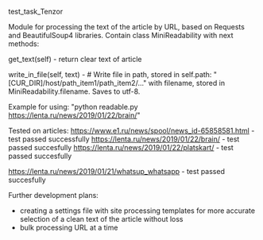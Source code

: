 test_task_Tenzor

Module for processing the text of the article by URL, based on Requests and BeautifulSoup4 libraries.
Contain class MiniReadability with next methods:

get_text(self) - return clear text of article

write_in_file(self, text) - # Write file in path, stored in self.path:
"[CUR_DIR]/host/path_item1/path_item2/..." with filename, stored in
MiniReadability.filename. Saves to utf-8.


Example for using: "python readable.py https://lenta.ru/news/2019/01/22/brain/"


Tested on articles:
https://www.e1.ru/news/spool/news_id-65858581.html - test passed successfully
https://lenta.ru/news/2019/01/22/brain/ - test passed succesfully
https://lenta.ru/news/2019/01/22/platskart/ - test passed succesfully

https://lenta.ru/news/2019/01/21/whatsup_whatsapp - test passed succesfully


Further development plans:
- creating a settings file with site processing templates for more accurate
  selection of a clean text of the article without loss
- bulk processing URL at a time
